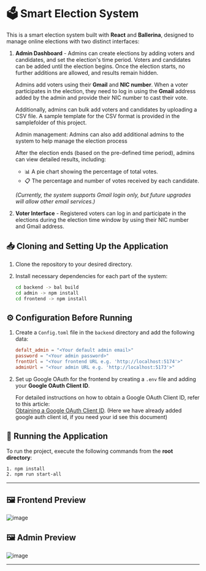 # 🗳️ Smart Election System

This is a smart election system built with **React** and **Ballerina**, designed to manage online elections with two distinct interfaces:

1. **Admin Dashboard** - Admins can create elections by adding voters and candidates, and set the election's time period. Voters and candidates can be added until the election begins. Once the election starts, no further additions are allowed, and results remain hidden.

   Admins add voters using their **Gmail** and **NIC number**. When a voter participates in the election, they need to log in using the **Gmail** address added by the admin and provide their NIC number to cast their vote.

   Additionally, admins can bulk add voters and candidates by uploading a CSV file. A sample template for the CSV format is provided in the samplefolder of this project.
   
   Admin management: Admins can also add additional admins to the system to help manage the election process

   After the election ends (based on the pre-defined time period), admins can view detailed results, including:

   - 📊 A pie chart showing the percentage of total votes.
   - 📋 The percentage and number of votes received by each candidate.

   _(Currently, the system supports Gmail login only, but future upgrades will allow other email services.)_

3. **Voter Interface** - Registered voters can log in and participate in the elections during the election time window by using their NIC number and Gmail address.

## 📥 Cloning and Setting Up the Application

1. Clone the repository to your desired directory.

2. Install necessary dependencies for each part of the system:

   ```bash
   cd backend -> bal build
   cd admin -> npm install
   cd frontend -> npm install
   ```

## ⚙️ Configuration Before Running

1. Create a `Config.toml` file in the `backend` directory and add the following data:

   ```toml
   defalt_admin = "<Your default admin email>"
   password = "<Your admin password>"
   frontUrl = "<Your frontend URL e.g. 'http://localhost:5174'>"
   adminUrl = "<Your admin URL e.g. 'http://localhost:5173'>"
   ```

2. Set up Google OAuth for the frontend by creating a `.env` file and adding your **Google OAuth Client ID**.

   For detailed instructions on how to obtain a Google OAuth Client ID, refer to this article:  
   [Obtaining a Google OAuth Client ID](https://dev.to/gamith_chanuka/obtaining-a-google-oauth-client-id-2gf9).
   (Here we have already added google auth client id, if you need your id see this document)
## 🚀 Running the Application

To run the project, execute the following commands from the **root directory**:

```bash
1. npm install
2. npm run start-all
```

---

## 🖼️ Frontend Preview

![image](https://github.com/user-attachments/assets/86412ac0-bf45-400e-806b-38b4945b300d)

## 🖼️ Admin Preview

![image](https://github.com/user-attachments/assets/5597edfd-a9ef-4e13-bc97-ffe94b6c09c0)

---

